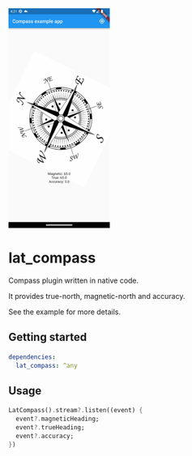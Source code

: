 <img src="https://raw.githubusercontent.com/ClaudeChey/lat_compass/main/images/screenshot.gif" width=200>


# lat_compass

Compass plugin written in native code.

It provides true-north, magnetic-north and accuracy.

See the example for more details.

## Getting started

```yaml
dependencies:
  lat_compass: ^any
```

## Usage
```dart
LatCompass().stream?.listen((event) {
  event?.magneticHeading;
  event?.trueHeading;
  event?.accuracy;
})
```

